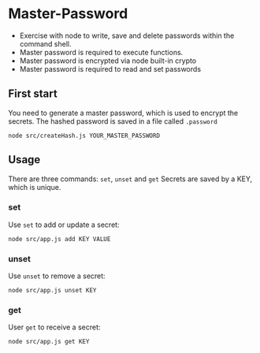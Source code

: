 # Master-Password

- Exercise with node to write, save and delete passwords within the command shell.
- Master password is required to execute functions.
- Master password is encrypted via node built-in crypto
- Master password is required to read and set passwords

## First start

You need to generate a master password, which is used to encrypt the secrets. The hashed password is saved in a file called `.password`

```
node src/createHash.js YOUR_MASTER_PASSWORD
```

## Usage

There are three commands: `set`, `unset` and `get`
Secrets are saved by a KEY, which is unique.

### set

Use `set` to add or update a secret:

```
node src/app.js add KEY VALUE
```

### unset

Use `unset` to remove a secret:

```
node src/app.js unset KEY
```

### get

User `get` to receive a secret:

```
node src/app.js get KEY
```
